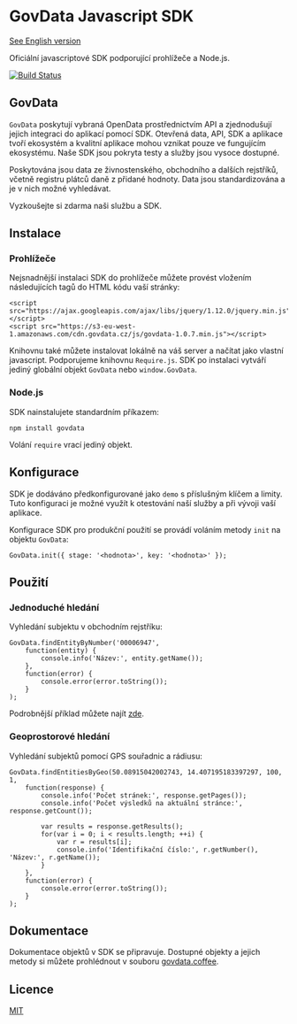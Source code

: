 # GovData Javascript SDK

[See English version](README.en.md)

Oficiální javascriptové SDK podporující prohlížeče a Node.js.

[![Build Status](https://travis-ci.org/hackenbruder/govdata-js.svg)](https://travis-ci.org/hackenbruder/govdata-js)

## GovData

`GovData` poskytují vybraná OpenData prostřednictvím API a zjednodušují jejich integraci do aplikací pomocí SDK. Otevřená data, API, SDK a aplikace tvoří ekosystém a kvalitní aplikace mohou vznikat pouze ve fungujícím ekosystému. Naše SDK jsou pokryta testy a služby jsou vysoce dostupné.

Poskytována jsou data ze živnostenského, obchodního a dalších rejstříků, včetně registru plátců daně z přidané hodnoty. Data jsou standardizována a je v nich možné vyhledávat.

Vyzkoušejte si zdarma naši službu a SDK.

## Instalace
### Prohlížeče

Nejsnadnější instalaci SDK do prohlížeče můžete provést vložením následujících tagů do HTML kódu vaší stránky:

    <script src="https://ajax.googleapis.com/ajax/libs/jquery/1.12.0/jquery.min.js"></script>
	<script src="https://s3-eu-west-1.amazonaws.com/cdn.govdata.cz/js/govdata-1.0.7.min.js"></script>

Knihovnu také můžete instalovat lokálně na váš server a načítat jako vlastní javascript. Podporujeme knihovnu `Require.js`. SDK po instalaci vytváří jediný globální objekt `GovData` nebo `window.GovData`.

### Node.js

SDK nainstalujete standardním příkazem:
	
	npm install govdata

Volání `require` vrací jediný objekt.

## Konfigurace

SDK je dodáváno předkonfigurované jako `demo` s příslušným klíčem a limity. Tuto konfiguraci je možné využít k otestování naší služby a při vývoji vaší aplikace.

Konfigurace SDK pro produkční použití se provádí voláním metody `init` na objektu `GovData`:
	
	GovData.init({ stage: '<hodnota>', key: '<hodnota>' });

## Použití
### Jednoduché hledání

Vyhledání subjektu v obchodním rejstříku:

	GovData.findEntityByNumber('00006947',
		function(entity) {
			console.info('Název:', entity.getName());
		},
		function(error) {
			console.error(error.toString());
		}
	);

Podrobnější příklad můžete najít [zde](https://gist.github.com/hackenbruder/9313b37361efab6391d5).

### Geoprostorové hledání

Vyhledání subjektů pomocí GPS souřadnic a rádiusu:

    GovData.findEntitiesByGeo(50.08915042002743, 14.407195183397297, 100, 1,
        function(response) {
            console.info('Počet stránek:', response.getPages());
            console.info('Počet výsledků na aktuální stránce:', response.getCount());

            var results = response.getResults();
            for(var i = 0; i < results.length; ++i) {
                var r = results[i];
                console.info('Identifikační číslo:', r.getNumber(), 'Název:', r.getName());
            }
        },
        function(error) {
            console.error(error.toString());
        }
    );

## Dokumentace

Dokumentace objektů v SDK se připravuje. Dostupné objekty a jejich metody si můžete prohlédnout v souboru [govdata.coffee](src/govdata.coffee?ts=2).

## Licence

[MIT](LICENSE.md)

